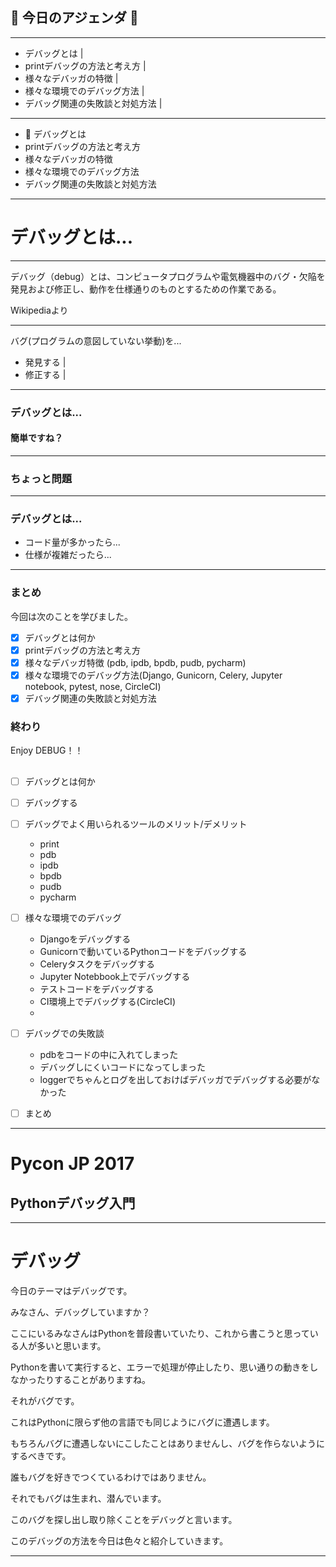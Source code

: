 ## 🍅 今日のアジェンダ 🍅

---

- デバッグとは |
- printデバッグの方法と考え方 |
- 様々なデバッガの特徴 |
- 様々な環境でのデバッグ方法 |
- デバッグ関連の失敗談と対処方法 |

---

- 🍅 デバッグとは
- printデバッグの方法と考え方
- 様々なデバッガの特徴
- 様々な環境でのデバッグ方法
- デバッグ関連の失敗談と対処方法

---

# デバッグとは...

---


デバッグ（debug）とは、コンピュータプログラムや電気機器中のバグ・欠陥を発見および修正し、動作を仕様通りのものとするための作業である。

Wikipediaより

---

バグ(プログラムの意図していない挙動)を...

- 発見する |
- 修正する |

---

### デバッグとは...

#### 簡単ですね？

---

### ちょっと問題


---

### デバッグとは...

- コード量が多かったら...
- 仕様が複雑だったら...

---

### まとめ

今回は次のことを学びました。

- [x] デバッグとは何か
- [x] printデバッグの方法と考え方
- [x] 様々なデバッガ特徴 (pdb, ipdb, bpdb, pudb, pycharm)
- [x] 様々な環境でのデバッグ方法(Django, Gunicorn, Celery, Jupyter notebook, pytest, nose, CircleCI)
- [x] デバッグ関連の失敗談と対処方法

### 終わり

Enjoy DEBUG！！


##



- [ ] デバッグとは何か
- [ ] デバッグする
- [ ] デバッグでよく用いられるツールのメリット/デメリット
  - print
  - pdb
  - ipdb
  - bpdb
  - pudb
  - pycharm
- [ ] 様々な環境でのデバッグ
  - Djangoをデバッグする
  - Gunicornで動いているPythonコードをデバッグする
  - Celeryタスクをデバッグする
  - Jupyter Notebbook上でデバッグする
  - テストコードをデバッグする
  - CI環境上でデバッグする(CircleCI)
  -
- [ ] デバッグでの失敗談
  - pdbをコードの中に入れてしまった
  - デバッグしにくいコードになってしまった
  - loggerでちゃんとログを出しておけばデバッガでデバッグする必要がなかった
- [ ] まとめ



---

# Pycon JP 2017

## Pythonデバッグ入門

---

# デバッグ

今日のテーマはデバッグです。

みなさん、デバッグしていますか？

ここにいるみなさんはPythonを普段書いていたり、これから書こうと思っている人が多いと思います。

Pythonを書いて実行すると、エラーで処理が停止したり、思い通りの動きをしなかったりすることがありますね。

それがバグです。

これはPythonに限らず他の言語でも同じようにバグに遭遇します。

もちろんバグに遭遇しないにこしたことはありませんし、バグを作らないようにするべきです。

誰もバグを好きでつくているわけではありません。

それでもバグは生まれ、潜んでいます。

このバグを探し出し取り除くことをデバッグと言います。

このデバッグの方法を今日は色々と紹介していきます。

---
